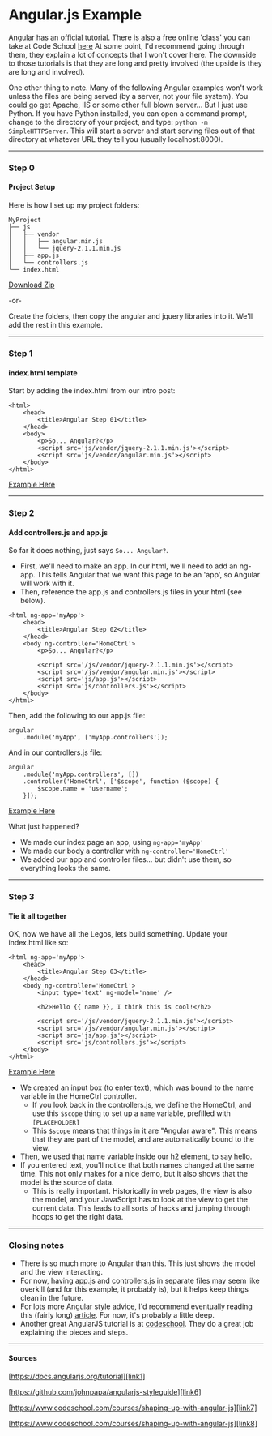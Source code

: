 # Angular.js Example

Angular has an [official tutorial][link1]. There is also a free online 'class' you can take at Code School [here][link7] At some point, I'd recommend going through them, they explain a lot of concepts that I won't cover here. The downside to those tutorials is that they are long and pretty involved (the upside is they are long and involved).

One other thing to note. Many of the following Angular examples won't work unless the files are being served (by a server, not your file system). You could go get Apache, IIS or some other full blown server... But I just use Python. If you have Python installed, you can open a command prompt, change to the directory of your project, and type: `python -m SimpleHTTPServer`. This will start a server and start serving files out of that directory at whatever URL they tell you (usually localhost:8000).

---

### Step 0
#### Project Setup

Here is how I set up my project folders:

```
MyProject
├── js
│   ├── vendor
│   │   ├── angular.min.js
│   │   └── jquery-2.1.1.min.js
│   ├── app.js
│   └── controllers.js
└── index.html
```

[Download Zip][link5]

-or-

Create the folders, then copy the angular and jquery libraries into it. We'll add the rest in this example.

---

### Step 1
#### index.html template

Start by adding the index.html from our intro post:

```
<html>
	<head>
		<title>Angular Step 01</title>
	</head>
	<body>
		<p>So... Angular?</p>
		<script src='js/vendor/jquery-2.1.1.min.js'></script>
		<script src='js/vendor/angular.min.js'></script>
	</body>
</html>
```

[Example Here][link2]

---

### Step 2
#### Add controllers.js and app.js

So far it does nothing, just says `So... Angular?`.

* First, we'll need to make an app. In our html, we'll need to add an ng-app. This tells Angular that we want this page to be an 'app', so Angular will work with it.
* Then, reference the app.js and controllers.js files in your html (see below).

```
<html ng-app='myApp'>
	<head>
		<title>Angular Step 02</title>
	</head>
	<body ng-controller='HomeCtrl'>
		<p>So... Angular?</p>

		<script src='/js/vendor/jquery-2.1.1.min.js'></script>
		<script src='/js/vendor/angular.min.js'></script>
		<script src='js/app.js'></script>
		<script src='js/controllers.js'></script>
	</body>
</html>
```

Then, add the following to our app.js file:

```
angular
	.module('myApp', ['myApp.controllers']);
```

And in our controllers.js file:

```
angular
	.module('myApp.controllers', [])
	.controller('HomeCtrl', ['$scope', function ($scope) {
		$scope.name = 'username';
	}]);
```

[Example Here][link3]

What just happened?

* We made our index page an app, using `ng-app='myApp'`
* We made our body a controller with `ng-controller='HomeCtrl'`
* We added our app and controller files... but didn't use them, so everything looks the same.

---

### Step 3
#### Tie it all together

OK, now we have all the Legos, lets build something. Update your index.html like so:

```
<html ng-app='myApp'>
	<head>
		<title>Angular Step 03</title>
	</head>
	<body ng-controller='HomeCtrl'>
		<input type='text' ng-model='name' />

		<h2>Hello {{ name }}, I think this is cool!</h2>

		<script src='/js/vendor/jquery-2.1.1.min.js'></script>
		<script src='/js/vendor/angular.min.js'></script>
		<script src='js/app.js'></script>
		<script src='js/controllers.js'></script>
	</body>
</html>
```

[Example Here][link4]

* We created an input box (to enter text), which was bound to the name variable in the HomeCtrl controller.
	* If you look back in the controllers.js, we define the HomeCtrl, and use this `$scope` thing to set up a `name` variable, prefilled with `[PLACEHOLDER]`
	* This `$scope` means that things in it are "Angular aware". This means that they are part of the model, and are automatically bound to the view.
* Then, we used that name variable inside our h2 element, to say hello.
* If you entered text, you'll notice that both names changed at the same time. This not only makes for a nice demo, but it also shows that the model is the source of data. 
	* This is really important. Historically in web pages, the view is also the model, and your JavaScript has to look at the view to get the current data. This leads to all sorts of hacks and jumping through hoops to get the right data.

---

### Closing notes

* There is so much more to Angular than this. This just shows the model and the view interacting.
* For now, having app.js and controllers.js in separate files may seem like overkill (and for this example, it probably is), but it helps keep things clean in the future.
* For lots more Angular style advice, I'd recommend eventually reading this (fairly long) [article][link6]. For now, it's probably a little deep.
* Another great AngularJS tutorial is at [codeschool][link8]. They do a great job explaining the pieces and steps.

---

#### Sources

[https://docs.angularjs.org/tutorial][link1]

[https://github.com/johnpapa/angularjs-styleguide][link6]

[https://www.codeschool.com/courses/shaping-up-with-angular-js][link7]

[https://www.codeschool.com/courses/shaping-up-with-angular-js][link8]

[link1]: https://docs.angularjs.org/tutorial
[link2]: /examples/angular/step1/
[link3]: /examples/angular/step2/
[link4]: /examples/angular/step3/
[link5]: /examples/angular/step0/MyProject.zip
[link6]: https://github.com/johnpapa/angularjs-styleguide
[link7]: https://www.codeschool.com/courses/shaping-up-with-angular-js
[link8]: https://www.codeschool.com/courses/shaping-up-with-angular-js